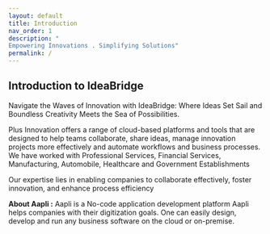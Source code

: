 ```yaml
---
layout: default
title: Introduction
nav_order: 1
description: "
Empowering Innovations . Simplifying Solutions"
permalink: /
---
```


## Introduction to IdeaBridge

Navigate the Waves of Innovation with IdeaBridge: Where Ideas Set Sail and Boundless Creativity Meets the Sea of Possibilities. 

Plus Innovation offers a range of cloud-based platforms and tools that are designed to help teams collaborate, share ideas, manage innovation projects more effectively and automate workflows and business processes.
We have worked with Professional Services, Financial Services, Manufacturing, Automobile, Healthcare and Government Establishments

Our expertise lies in enabling companies to collaborate effectively, foster innovation, and enhance process efficiency


**About Aapli :** Aapli is a No-code application development platform
Aapli helps companies with their digitization goals. One can easily design, develop and run any business software on the cloud or on-premise.


